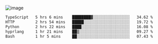 ![image](https://github-profile-trophy.vercel.app/?username=CMOISDEAD&theme=oldie&row=1&no-frame=true&no-bg=true&margin-w=15&margin-h=15)
<!--START_SECTION:waka-->

```txt
TypeScript   5 hrs 6 mins    ████████▓░░░░░░░░░░░░░░░░   34.62 %
HTTP         2 hrs 54 mins   █████░░░░░░░░░░░░░░░░░░░░   19.72 %
Python       2 hrs 22 mins   ████░░░░░░░░░░░░░░░░░░░░░   16.08 %
hyprlang     1 hr 21 mins    ██▒░░░░░░░░░░░░░░░░░░░░░░   09.27 %
Bash         1 hr 5 mins     ██░░░░░░░░░░░░░░░░░░░░░░░   07.43 %
```

<!--END_SECTION:waka--> 
